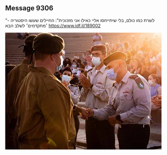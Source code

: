 ## Message 9306

"לשרת כמו כולם, בלי שיתייחסו אליי כאילו אני מזכוכית": 
החיילים שעשו היסטוריה - ׳מתקדמים׳ לשלב הבא 
https://www.idf.il/189002

![Photo](./9306/9306_photo.jpg)
